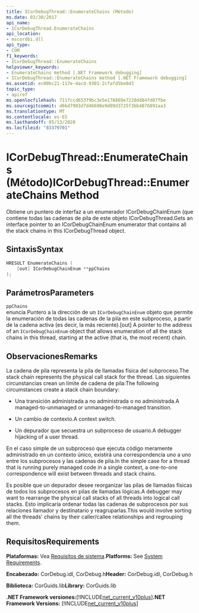 ```yaml
---
title: ICorDebugThread::EnumerateChains (Método)
ms.date: 03/30/2017
api_name:
- ICorDebugThread.EnumerateChains
api_location:
- mscordbi.dll
api_type:
- COM
f1_keywords:
- ICorDebugThread::EnumerateChains
helpviewer_keywords:
- EnumerateChains method [.NET Framework debugging]
- ICorDebugThread::EnumerateChains method [.NET Framework debugging]
ms.assetid: ec00bc21-117e-4acd-9301-2cfafd5be8d3
topic_type:
- apiref
ms.openlocfilehash: 711fccd65379bc3e5e178869e7220dd84fd07fbe
ms.sourcegitcommit: d6bd7903d7d46698e9d89d3725f3bb4876891aa3
ms.translationtype: MT
ms.contentlocale: es-ES
ms.lasthandoff: 05/13/2020
ms.locfileid: "83379701"
---
```

# <a name="icordebugthreadenumeratechains-method"></a><span data-ttu-id="5a198-102">ICorDebugThread::EnumerateChains (Método)</span><span class="sxs-lookup"><span data-stu-id="5a198-102">ICorDebugThread::EnumerateChains Method</span></span>
<span data-ttu-id="5a198-103">Obtiene un puntero de interfaz a un enumerador ICorDebugChainEnum (que contiene todas las cadenas de pila de este objeto ICorDebugThread.</span><span class="sxs-lookup"><span data-stu-id="5a198-103">Gets an interface pointer to an ICorDebugChainEnum enumerator that contains all the stack chains in this ICorDebugThread object.</span></span>  
  
## <a name="syntax"></a><span data-ttu-id="5a198-104">Sintaxis</span><span class="sxs-lookup"><span data-stu-id="5a198-104">Syntax</span></span>  
  
```cpp  
HRESULT EnumerateChains (  
    [out] ICorDebugChainEnum **ppChains  
);  
```  
  
## <a name="parameters"></a><span data-ttu-id="5a198-105">Parámetros</span><span class="sxs-lookup"><span data-stu-id="5a198-105">Parameters</span></span>  
 `ppChains`  
 <span data-ttu-id="5a198-106">enuncia Puntero a la dirección de un `ICorDebugChainEnum` objeto que permite la enumeración de todas las cadenas de la pila en este subproceso, a partir de la cadena activa (es decir, la más reciente).</span><span class="sxs-lookup"><span data-stu-id="5a198-106">[out] A pointer to the address of an `ICorDebugChainEnum` object that allows enumeration of all the stack chains in this thread, starting at the active (that is, the most recent) chain.</span></span>  
  
## <a name="remarks"></a><span data-ttu-id="5a198-107">Observaciones</span><span class="sxs-lookup"><span data-stu-id="5a198-107">Remarks</span></span>  
 <span data-ttu-id="5a198-108">La cadena de pila representa la pila de llamadas física del subproceso.</span><span class="sxs-lookup"><span data-stu-id="5a198-108">The stack chain represents the physical call stack for the thread.</span></span> <span data-ttu-id="5a198-109">Las siguientes circunstancias crean un límite de cadena de pila:</span><span class="sxs-lookup"><span data-stu-id="5a198-109">The following circumstances create a stack chain boundary:</span></span>  
  
- <span data-ttu-id="5a198-110">Una transición administrada a no administrada o no administrada.</span><span class="sxs-lookup"><span data-stu-id="5a198-110">A managed-to-unmanaged or unmanaged-to-managed transition.</span></span>  
  
- <span data-ttu-id="5a198-111">Un cambio de contexto.</span><span class="sxs-lookup"><span data-stu-id="5a198-111">A context switch.</span></span>  
  
- <span data-ttu-id="5a198-112">Un depurador que secuestra un subproceso de usuario.</span><span class="sxs-lookup"><span data-stu-id="5a198-112">A debugger hijacking of a user thread.</span></span>  
  
 <span data-ttu-id="5a198-113">En el caso simple de un subproceso que ejecuta código meramente administrado en un contexto único, existirá una correspondencia uno a uno entre los subprocesos y las cadenas de pila.</span><span class="sxs-lookup"><span data-stu-id="5a198-113">In the simple case for a thread that is running purely managed code in a single context, a one-to-one correspondence will exist between threads and stack chains.</span></span>  
  
 <span data-ttu-id="5a198-114">Es posible que un depurador desee reorganizar las pilas de llamadas físicas de todos los subprocesos en pilas de llamadas lógicas.</span><span class="sxs-lookup"><span data-stu-id="5a198-114">A debugger may want to rearrange the physical call stacks of all threads into logical call stacks.</span></span> <span data-ttu-id="5a198-115">Esto implicaría ordenar todas las cadenas de subprocesos por sus relaciones llamador y destinatario y reagruparlas.</span><span class="sxs-lookup"><span data-stu-id="5a198-115">This would involve sorting all the threads' chains by their caller/callee relationships and regrouping them.</span></span>  
  
## <a name="requirements"></a><span data-ttu-id="5a198-116">Requisitos</span><span class="sxs-lookup"><span data-stu-id="5a198-116">Requirements</span></span>  
 <span data-ttu-id="5a198-117">**Plataformas:** Vea [Requisitos de sistema](../../get-started/system-requirements.md).</span><span class="sxs-lookup"><span data-stu-id="5a198-117">**Platforms:** See [System Requirements](../../get-started/system-requirements.md).</span></span>  
  
 <span data-ttu-id="5a198-118">**Encabezado:** CorDebug.idl, CorDebug.h</span><span class="sxs-lookup"><span data-stu-id="5a198-118">**Header:** CorDebug.idl, CorDebug.h</span></span>  
  
 <span data-ttu-id="5a198-119">**Biblioteca:** CorGuids.lib</span><span class="sxs-lookup"><span data-stu-id="5a198-119">**Library:** CorGuids.lib</span></span>  
  
 <span data-ttu-id="5a198-120">**.NET Framework versiones:**[!INCLUDE[net_current_v10plus](../../../../includes/net-current-v10plus-md.md)]</span><span class="sxs-lookup"><span data-stu-id="5a198-120">**.NET Framework Versions:** [!INCLUDE[net_current_v10plus](../../../../includes/net-current-v10plus-md.md)]</span></span>
